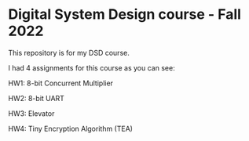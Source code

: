# Digital System Design course - Fall 2022

This repository is for my DSD course.

I had 4 assignments for this course as you can see:

HW1: 8-bit Concurrent Multiplier

HW2: 8-bit UART

HW3: Elevator

HW4: Tiny Encryption Algorithm (TEA)
